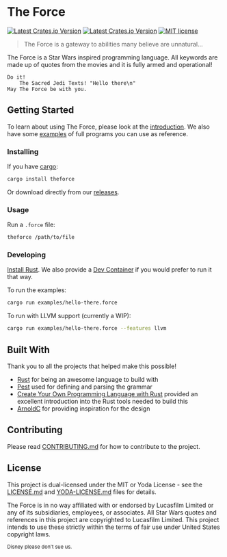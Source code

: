 # The Force

[![Latest Crates.io Version][Crates Image]][Crates Download]
[![Latest Crates.io Version][Build Image]][Build]
[![MIT license][License Image]][License]

[Crates Image]: https://img.shields.io/crates/v/theforce?style=flat-square
[Crates Download]: https://crates.io/crates/theforce
[Build Image]: https://img.shields.io/github/actions/workflow/status/mirdaki/theforce/rust-check.yml?style=flat-square
[Build]: https://github.com/mirdaki/theforce/actions/workflows/rust-check.yml
[License Image]: https://img.shields.io/crates/l/theforce?style=flat-square
[License]: LICENSE.md

> The Force is a gateway to abilities many believe are unnatural...

The Force is a Star Wars inspired programming language. All keywords are made up of quotes from the movies and it is fully armed and operational!

```force
Do it!
    The Sacred Jedi Texts! "Hello there\n"
May The Force be with you.
```

## Getting Started

To learn about using The Force, please look at the [introduction](docs/introduction.md). We also have some [examples](examples) of full programs you can use as reference.

### Installing

If you have [cargo](https://doc.rust-lang.org/cargo/):
```bash
cargo install theforce
```

Or download directly from our [releases](https://github.com/mirdaki/theforce/releases).

### Usage

Run a `.force` file:
```bash
theforce /path/to/file
```

### Developing

[Install Rust](https://www.rust-lang.org/tools/install). We also provide a [Dev Container](https://code.visualstudio.com/docs/remote/create-dev-container) if you would prefer to run it that way.

To run the examples:
```bash
cargo run examples/hello-there.force
```

To run with LLVM support (currently a WIP):
```bash
cargo run examples/hello-there.force --features llvm
```

## Built With

Thank you to all the projects that helped make this possible!

- [Rust](https://www.rust-lang.org/) for being an awesome language to build with
- [Pest](https://pest.rs/) used for defining and parsing the grammar
- [Create Your Own Programming Language with Rust](https://createlang.rs/) provided an excellent introduction into the Rust tools needed to build this
- [ArnoldC](https://lhartikk.github.io/ArnoldC/) for providing inspiration for the design

## Contributing

Please read [CONTRIBUTING.md](CONTRIBUTING.md) for how to contribute to the project.

## License

This project is dual-licensed under the MIT or Yoda License - see the [LICENSE.md](LICENSE.md) and [YODA-LICENSE.md](YODA-LICENSE.md) files for details.

The Force is in no way affiliated with or endorsed by Lucasfilm Limited or any of its subsidiaries, employees, or associates. All Star Wars quotes and references in this project are copyrighted to Lucasfilm Limited. This project intends to use these strictly within the terms of fair use under United States copyright laws.

<small>Disney please don't sue us.</small>
